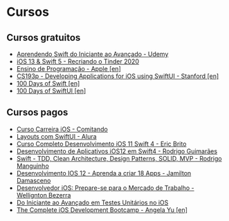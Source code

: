# Cursos

## Cursos gratuitos

- [Aprendendo Swift do Iniciante ao Avançado - Udemy](https://www.udemy.com/course/aprendendoswift3)
- [iOS 13 & Swift 5 - Recriando o Tinder 2020](https://www.udemy.com/course/ios-13-swift-5-recriando-o-tinder-2020/)
- [Ensino de Programação - Apple [en]](https://www.apple.com/br/education/k12/teaching-code/)
- [CS193p - Developing Applications for iOS using SwiftUI - Stanford [en]](https://cs193p.sites.stanford.edu/)
- [100 Days of Swift [en]](https://www.hackingwithswift.com/100/swiftui)
- [100 Days of SwiftUI [en]](https://www.hackingwithswift.com/100/swiftui)

## Cursos pagos

- [Curso Carreira iOS - Comitando](https://comitando.com.br/)
- [Layouts com SwiftUI - Alura](https://www.alura.com.br/curso-online-swift-ui)
- [Curso Completo Desenvolvimento iOS 11 Swift 4 - Eric Brito](https://www.udemy.com/course/curso-completo-de-desenvolvimento-ios11swift4/)
- [Desenvolvimento de Aplicativos iOS12 em Swift4 - Rodrigo Guimarães](https://www.udemy.com/course/crie-aplicativos-para-iphone-e-ipad-com-ios11-e-swift4/)
- [Swift - TDD, Clean Architecture, Design Patterns, SOLID, MVP - Rodrigo Manguinho](https://www.udemy.com/course/swift-tdd-com-mango/)
- [Desenvolvimento IOS 12 - Aprenda a criar 18 Apps - Jamilton Damasceno](https://www.udemy.com/course/curso-desenvolvimento-ios/)
- [Desenvolvedor iOS: Prepare-se para o Mercado de Trabalho - Wellignton Bezerra](https://www.udemy.com/course/desenvolvimento-ios/)
- [Do Iniciante ao Avançado em Testes Unitários no iOS](https://www.udemy.com/course/do-iniciante-ao-avancado-em-testes-unitarios-no-ios/)
- [The Complete iOS Development Bootcamp - Angela Yu [en]](https://www.udemy.com/course/ios-13-app-development-bootcamp/)
